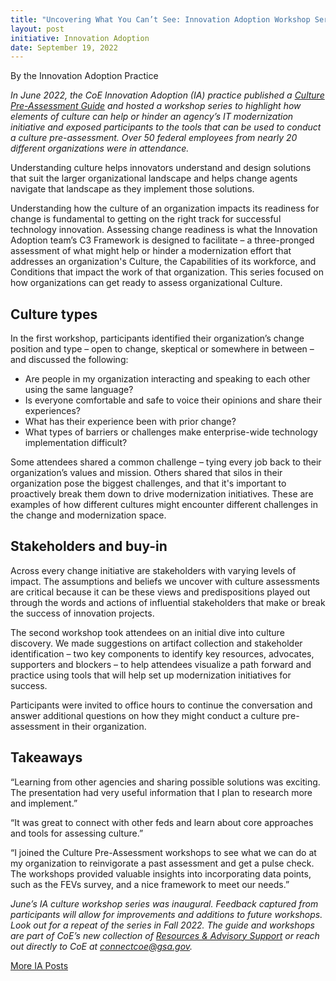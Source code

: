 ```yaml
---
title: "Uncovering What You Can’t See: Innovation Adoption Workshop Series Asks, ‘Is Your Culture Ready for Change?’"
layout: post
initiative: Innovation Adoption
date: September 19, 2022
---
```

By the Innovation Adoption Practice 

*In June 2022, the CoE Innovation Adoption (IA) practice published a [Culture Pre-Assessment Guide](https://coe.gsa.gov/docs/CulturePreAssessmentGuide.pdf) and hosted a workshop series to highlight how elements of culture can help or hinder an agency’s IT modernization initiative and exposed participants to the tools that can be used to conduct a culture pre-assessment. Over 50 federal employees from nearly 20 different organizations were in attendance.*

Understanding culture helps innovators understand and design solutions that suit the larger organizational landscape and helps change agents navigate that landscape as they implement those solutions. 

Understanding how the culture of an organization impacts its readiness for change is fundamental to getting on the right track for successful technology innovation. Assessing change readiness is what the Innovation Adoption team’s C3 Framework is designed to facilitate – a three-pronged assessment of what might help or hinder a modernization effort that addresses  an organization's Culture, the Capabilities of its workforce, and Conditions that impact the work of that organization. This series focused on how organizations can get ready to assess organizational Culture.

<h2>Culture types</h2>
In the first workshop, participants identified their organization’s change position and type – open to change, skeptical or somewhere in between – and discussed the following:

- Are people in my organization interacting and speaking to each other using the same language?
- Is everyone comfortable and safe to voice their opinions and share their experiences?
- What has their experience been with prior change? 
- What types of barriers or challenges make enterprise-wide technology implementation difficult?

Some attendees shared a common challenge – tying every job back to their organization’s values and mission. Others shared that silos in their organization pose the biggest challenges, and that it's important to proactively break them down to drive modernization initiatives. These are examples of how different cultures might encounter different challenges in the change and modernization space. 

<h2>Stakeholders and buy-in</h2>

Across every change initiative are stakeholders with varying levels of impact. The assumptions and beliefs we uncover with culture assessments are critical because it can be these views and predispositions played out through the words and actions of influential stakeholders  that make or break the success of innovation projects. 

The second workshop took attendees on an initial dive into culture discovery. We made suggestions on artifact collection and stakeholder identification – two key components to identify key resources, advocates, supporters and blockers – to help attendees visualize a path forward and practice using tools that will help set up modernization initiatives for success. 

Participants were invited to office hours to continue the conversation and answer additional questions on how they might conduct a culture pre-assessment in their organization. 

<h2>Takeaways</h2>

“Learning from other agencies and sharing possible solutions was exciting. The presentation had very useful information that I plan to research more and implement.”

“It was great to connect with other feds and learn about core approaches and tools for assessing culture.”

“I joined the Culture Pre-Assessment workshops to see what we can do at my organization to reinvigorate a past assessment and get a pulse check. The workshops provided valuable insights into incorporating data points, such as the FEVs survey, and a nice framework to meet our needs.” 

*June’s IA culture workshop series was inaugural. Feedback captured from participants will allow for improvements and additions to future workshops. Look out for a repeat of the series in Fall 2022. The guide and workshops are part of CoE’s new collection of [Resources & Advisory Support](https://coe.gsa.gov/2022/05/20/coe-update-4.html) or reach out directly to CoE at [connectcoe@gsa.gov](mailto:connectcoe@gsa.gov).* 

<a href="{{site.baseurl}}/coe/innovation-adoption.html#coe-updates" class="usa-button">More IA Posts</a>
